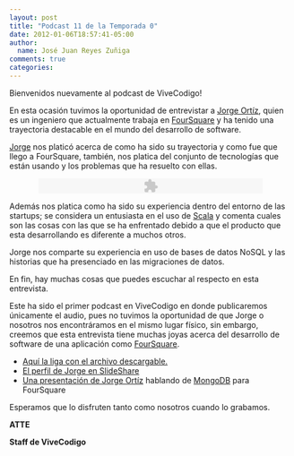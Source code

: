```yaml
---
layout: post
title: "Podcast 11 de la Temporada 0"
date: 2012-01-06T18:57:41-05:00
author:
  name: José Juan Reyes Zuñiga
comments: true
categories: 
---
```


Bienvenidos nuevamente al podcast de ViveCodigo!

En esta ocasión tuvimos la oportunidad de entrevistar a <a href="https://twitter.com/#!/jorgeo">Jorge Ortíz</a>, quien es un ingeniero que actualmente trabaja en <a href="http://foursquare.com/">FourSquare</a> y ha tenido una trayectoria destacable en el mundo del desarrollo de software.

<a href="https://twitter.com/#!/jorgeo">Jorge</a> nos platicó acerca de como ha sido su trayectoria y como fue que llego a FourSquare, también, nos platica del conjunto de tecnologías que están usando y los problemas que ha resuelto con ellas.
<p style="text-align: center;"><embed type="application/x-shockwave-flash" width="400" height="27" src="http://www.google.com/reader/ui/3523697345-audio-player.swf" quality="best" flashvars="audioUrl=http://s3.amazonaws.com/media.vivecodigo.org/podcast/temporada0/ViveCodigo00x11.mp3"></embed></p>
<!-- more -->
Además nos platica como ha sido su experiencia dentro del entorno de las startups; se considera un entusiasta en el uso de <a href="http://www.scala-lang.org/">Scala</a> y comenta cuales son las cosas con las que se ha enfrentado debido a que el producto que esta desarrollando es diferente a muchos otros.

Jorge nos comparte su experiencia en uso de bases de datos NoSQL y las historias que ha presenciado en las migraciones de datos.

En fin, hay muchas cosas que puedes escuchar al respecto en esta entrevista.

Este ha sido el primer podcast en ViveCodigo en donde publicaremos únicamente el audio, pues no tuvimos la oportunidad de que Jorge o nosotros nos encontráramos en el mismo lugar físico, sin embargo, creemos que esta entrevista tiene muchas joyas acerca del desarrollo de software de una aplicación como <a href="http://foursquare.com/">FourSquare</a>.
<ul>
  <li><a href="http://s3.amazonaws.com/media.vivecodigo.org/podcast/temporada0/ViveCodigo00x11.mp3">Aquí la liga con el archivo descargable.</a></li>
  <li><a href="http://www.slideshare.net/jorgeortiz85">El perfil de Jorge en SlideShare</a></li>
  <li><a href="http://www.10gen.com/presentations/mongosf2011/foursquare">Una presentación de Jorge Ortíz</a> hablando de <a href="http://www.mongodb.org/">MongoDB</a> para FourSquare</li>
</ul>
Esperamos que lo disfruten tanto como nosotros cuando lo grabamos.

<strong>ATTE</strong>

<strong>Staff de ViveCodigo</strong>